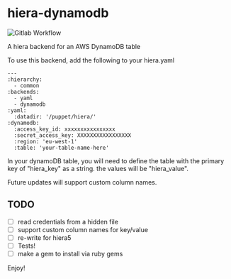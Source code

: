 # hiera-dynamodb

![Gitlab Workflow](https://github.com/andytechdad/hiera-dynamodb/workflows/Ruby%20Gem/badge.svg "Build Pipeline")

A hiera backend for an AWS DynamoDB table

To use this backend, add the following to your hiera.yaml

    ---
    :hierarchy:
      - common
    :backends:
      - yaml
      - dynamodb
    :yaml:
      :datadir: '/puppet/hiera/'
    :dynamodb:
      :access_key_id: xxxxxxxxxxxxxxxx
      :secret_access_key: XXXXXXXXXXXXXXXXX
      :region: 'eu-west-1'
      :table: 'your-table-name-here'

In your dynamoDB table, you will need to define the table with the primary key of "hiera_key" as a string. the values will be "hiera_value".

Future updates will support custom column names.

## TODO

 - [ ] read credentials from a hidden file
 - [ ] support custom column names for key/value
 - [ ] re-write for hiera5
 - [ ] Tests!
 - [ ] make a gem to install via ruby gems

 Enjoy!
